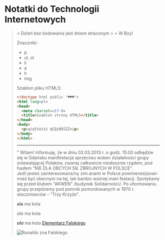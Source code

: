 # Notatki do Technologii Internetowych

<blockquote>
> Dzień bez kodowania jest dniem straconym
>
> W Bzyl


Znaczniki:

* p
* ul, ol
*  li
*  a
*  h
*  img

Szablon pliku HTML5:

```html
<!doctype html public "♥♥♥">
<html lang=pl>
<head>
  <meta charset=utf-8>
  <title>Szablon strony HTML5</title>
</head>
<body>
  <p>ąćęłńóśźż ĄĆĘŁŃÓŚŹŻ</p>
</body>
</html>
```
***

" Witam! Informuję, że w dniu 02.03.2013 r. o godz. 15.00 odbędzie się w Gdańsku manifestacja sprzeciwu
wobec działalności grupy zniewalającej Polaków, zwanej całkowicie niesłusznie rządem, 
pod hasłem "NIE DLA OBCYCH SIŁ ZBROJNYCH W POLSCE". <br> Jeśli jesteś zaintereso­­­­­wa­­­­­na­­­­­/ny zmi
anami w Polsce powinieneś/po­­­­­wi­­­­n­naś być obecnym na tej, tak bardzo ważnej mani
festacji. Spotykamy się przed klubem "AKWEN" /budynek Solidarności/. Po uformowaniu grupy 
przejdziemy pod pomnik pomordowanych w 1970 r. stoczniowców - "Trzy Krzyże".

**ala** ma kota

*ala* ma kota

***ala*** ma kota [Elementarz Falskiego](http://www.sportfan.pl/galeria/tak-sie-bawia-sportowcy-zobacz-fotki-z-ich-wakacji-40883)

![Ronaldo zna Falskiego](http://www.iswinoujscie.pl/im/artykuly/10989_070920091.jpg)
